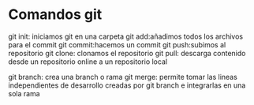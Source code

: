 # Comandos git

git init: iniciamos git en una carpeta
git add:añadimos todos los archivos para el commit
git commit:hacemos un commit
git push:subimos al repositorio
git clone: clonamos el repositorio
git pull: descarga contenido desde un repositorio online a un repositorio local

git branch: crea una branch o rama
git merge: permite tomar las lineas independientes de desarrollo creadas por git branch e integrarlas en una sola rama
